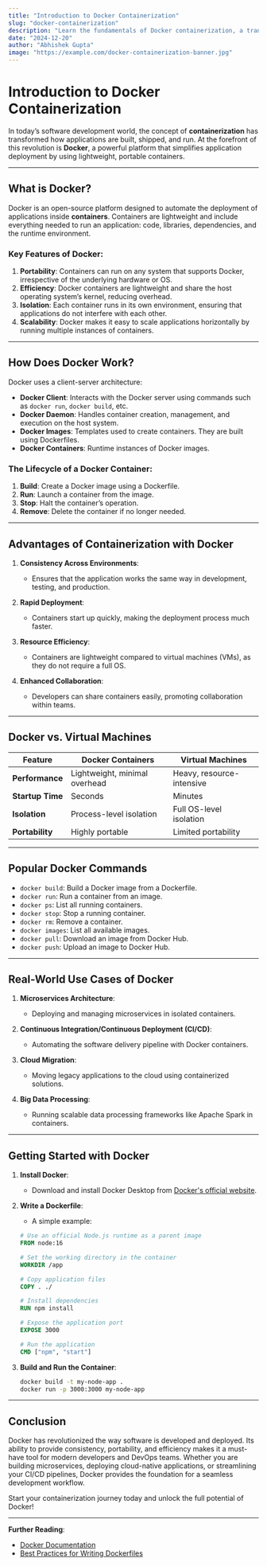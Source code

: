 ```yaml
---
title: "Introduction to Docker Containerization"
slug: "docker-containerization"
description: "Learn the fundamentals of Docker containerization, a transformative technology for building, deploying, and running applications in lightweight, portable containers."
date: "2024-12-20"
author: "Abhishek Gupta"
image: "https://example.com/docker-containerization-banner.jpg"
---
```


# Introduction to Docker Containerization

In today’s software development world, the concept of **containerization** has transformed how applications are built, shipped, and run. At the forefront of this revolution is **Docker**, a powerful platform that simplifies application deployment by using lightweight, portable containers.

---

## What is Docker?

Docker is an open-source platform designed to automate the deployment of applications inside **containers**. Containers are lightweight and include everything needed to run an application: code, libraries, dependencies, and the runtime environment.

### Key Features of Docker:

1. **Portability**: Containers can run on any system that supports Docker, irrespective of the underlying hardware or OS.
2. **Efficiency**: Docker containers are lightweight and share the host operating system’s kernel, reducing overhead.
3. **Isolation**: Each container runs in its own environment, ensuring that applications do not interfere with each other.
4. **Scalability**: Docker makes it easy to scale applications horizontally by running multiple instances of containers.

---

## How Does Docker Work?

Docker uses a client-server architecture:

- **Docker Client**: Interacts with the Docker server using commands such as `docker run`, `docker build`, etc.
- **Docker Daemon**: Handles container creation, management, and execution on the host system.
- **Docker Images**: Templates used to create containers. They are built using Dockerfiles.
- **Docker Containers**: Runtime instances of Docker images.

### The Lifecycle of a Docker Container:

1. **Build**: Create a Docker image using a Dockerfile.
2. **Run**: Launch a container from the image.
3. **Stop**: Halt the container’s operation.
4. **Remove**: Delete the container if no longer needed.

---

## Advantages of Containerization with Docker

1. **Consistency Across Environments**:
   - Ensures that the application works the same way in development, testing, and production.

2. **Rapid Deployment**:
   - Containers start up quickly, making the deployment process much faster.

3. **Resource Efficiency**:
   - Containers are lightweight compared to virtual machines (VMs), as they do not require a full OS.

4. **Enhanced Collaboration**:
   - Developers can share containers easily, promoting collaboration within teams.

---

## Docker vs. Virtual Machines

| Feature           | Docker Containers             | Virtual Machines         |
|-------------------|-------------------------------|--------------------------|
| **Performance**   | Lightweight, minimal overhead | Heavy, resource-intensive |
| **Startup Time**  | Seconds                       | Minutes                  |
| **Isolation**     | Process-level isolation       | Full OS-level isolation  |
| **Portability**   | Highly portable               | Limited portability      |

---

## Popular Docker Commands

- `docker build`: Build a Docker image from a Dockerfile.
- `docker run`: Run a container from an image.
- `docker ps`: List all running containers.
- `docker stop`: Stop a running container.
- `docker rm`: Remove a container.
- `docker images`: List all available images.
- `docker pull`: Download an image from Docker Hub.
- `docker push`: Upload an image to Docker Hub.

---

## Real-World Use Cases of Docker

1. **Microservices Architecture**:
   - Deploying and managing microservices in isolated containers.

2. **Continuous Integration/Continuous Deployment (CI/CD)**:
   - Automating the software delivery pipeline with Docker containers.

3. **Cloud Migration**:
   - Moving legacy applications to the cloud using containerized solutions.

4. **Big Data Processing**:
   - Running scalable data processing frameworks like Apache Spark in containers.

---

## Getting Started with Docker

1. **Install Docker**:
   - Download and install Docker Desktop from [Docker's official website](https://www.docker.com/).

2. **Write a Dockerfile**:
   - A simple example:

   ```dockerfile
   # Use an official Node.js runtime as a parent image
   FROM node:16

   # Set the working directory in the container
   WORKDIR /app

   # Copy application files
   COPY . ./

   # Install dependencies
   RUN npm install

   # Expose the application port
   EXPOSE 3000

   # Run the application
   CMD ["npm", "start"]
   ```

3. **Build and Run the Container**:
   ```bash
   docker build -t my-node-app .
   docker run -p 3000:3000 my-node-app
   ```

---

## Conclusion

Docker has revolutionized the way software is developed and deployed. Its ability to provide consistency, portability, and efficiency makes it a must-have tool for modern developers and DevOps teams. Whether you are building microservices, deploying cloud-native applications, or streamlining your CI/CD pipelines, Docker provides the foundation for a seamless development workflow.

Start your containerization journey today and unlock the full potential of Docker!

---

**Further Reading**:
- [Docker Documentation](https://docs.docker.com/)
- [Best Practices for Writing Dockerfiles](https://docs.docker.com/develop/develop-images/dockerfile_best-practices/)
